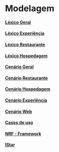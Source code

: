 <h1>Modelagem</h1>

<div class="row">
  <div class="col s12 m3 center-align">
  <a href="lexicos_cenarios/lex_geral" class="module-link">
    <h4 class="promo-heading">
     Léxico Geral
    </h4>
  </a>
  </div>

  <div class="col s12 m3 center-align">
  <a href="lexicos_cenarios/lex_experiencia" class="module-link">
    <h4 class="promo-heading">
     Léxico Experiência
    </h4>
  </a>
  </div>

  <div class="col s12 m3 center-align">
  <a href="lexicos_cenarios/lex_restaurantes" class="module-link">
    <h4 class="promo-heading">
     Léxico Restaurante
    </h4>
  </a>
  </div>
  <div class="col s12 m3 center-align">
  <a href="lexicos_cenarios/lex_hospedagem" class="module-link">
    <h4 class="promo-heading">
     Léxico Hospedagem
    </h4>
  </a>
  </div>
</div>

<div class="row">
  <div class="col s12 m3 center-align">
    <a href="lexicos_cenarios/cen_geral" class="module-link">
      <h4 class="promo-heading">
       Cenário Geral
      </h4>
    </a>
  </div>
  <div class="col s12 m3 center-align">
    <a href="lexicos_cenarios/cen_restaurantes" class="module-link">
      <h4 class="promo-heading">
       Cenário Restaurante
      </h4>
    </a>
  </div>
  <div class="col s12 m3 center-align">
    <a href="lexicos_cenarios/cen_hospedagem" class="module-link">
      <h4 class="promo-heading">
       Cenário Hospedagem
      </h4>
    </a>
  </div>
  <div class="col s12 m3 center-align">
    <a href="lexicos_cenarios/cen_experiencia" class="module-link">
      <h4 class="promo-heading">
       Cenário Experiência
      </h4>
    </a>
  </div>
</div>
<div class="row">
    <div class="col s12 m3 offset-m3 center-align">
    <a href="lexicos_cenarios/cen_web" class="module-link">
      <h4 class="promo-heading">
       Cenário Web
      </h4>
    </a>
  </div>
  <div class="col s12 m3 center-align">
    <a href="casos_de_uso/index" class="module-link">
      <h4 class="promo-heading">
        Casos de uso
      </h4>
    </a>
  </div>
  <div class="col s12 m3 center-align">
    <a href="nrf-framework/index" class="module-link">
      <h4 class="promo-heading">
        NRF - Framework
      </h4>
    </a>
  </div>
  <div class="col s12 m3 center-align">
    <a href="istar/index" class="module-link">
      <h4 class="promo-heading">
        IStar 
      </h4>
    </a>
  </div>
</div>
